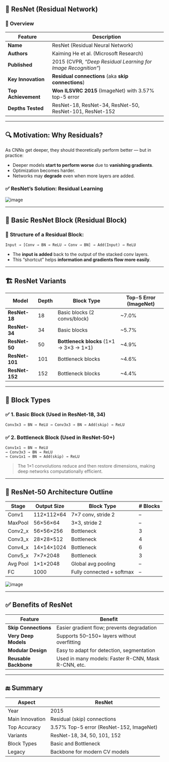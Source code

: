 ## 🧠 **ResNet (Residual Network)**

### 📌 **Overview**

| Feature            | Description                                           |
|--------------------|-------------------------------------------------------|
| **Name**           | ResNet (Residual Neural Network)                     |
| **Authors**        | Kaiming He et al. (Microsoft Research)               |
| **Published**      | 2015 (CVPR, *“Deep Residual Learning for Image Recognition”*) |
| **Key Innovation** | **Residual connections** (aka **skip connections**)   |
| **Top Achievement**| **Won ILSVRC 2015** (ImageNet) with 3.57% top-5 error |
| **Depths Tested**  | ResNet-18, ResNet-34, ResNet-50, ResNet-101, ResNet-152 |

---

## 🔍 **Motivation: Why Residuals?**

As CNNs get deeper, they should theoretically perform better — but in practice:
- Deeper models **start to perform worse** due to **vanishing gradients**.
- Optimization becomes harder.
- Networks may **degrade** even when more layers are added.

### ✅ **ResNet’s Solution: Residual Learning**

![image](https://github.com/user-attachments/assets/a37c366b-436c-422e-a38b-f3054bd9056a)

---

## 🧱 **Basic ResNet Block (Residual Block)**

### 🔧 **Structure of a Residual Block:**

```text
Input → [Conv → BN → ReLU → Conv → BN] → Add(Input) → ReLU
```

- The **input is added** back to the output of the stacked conv layers.
- This “shortcut” helps **information and gradients flow more easily**.

---

## 🏗️ **ResNet Variants**

| **Model**     | **Depth** | **Block Type**               | **Top-5 Error (ImageNet)** |
|---------------|-----------|------------------------------|-----------------------------|
| **ResNet-18** | 18        | Basic blocks (2 convs/block) | ~7.0%                       |
| **ResNet-34** | 34        | Basic blocks                 | ~5.7%                       |
| **ResNet-50** | 50        | **Bottleneck blocks** (1×1 → 3×3 → 1×1) | ~4.9%           |
| **ResNet-101**| 101       | Bottleneck blocks            | ~4.6%                       |
| **ResNet-152**| 152       | Bottleneck blocks            | ~4.4%                       |

---

## 📐 **Block Types**

### ✅ **1. Basic Block** (Used in ResNet-18, 34)
```text
Conv3x3 → BN → ReLU → Conv3x3 → BN → Add(skip) → ReLU
```

### ✅ **2. Bottleneck Block** (Used in ResNet-50+)
```text
Conv1x1 → BN → ReLU  
→ Conv3x3 → BN → ReLU  
→ Conv1x1 → BN → Add(skip) → ReLU
```

> The 1×1 convolutions reduce and then restore dimensions, making deep networks computationally efficient.

---

## 🧪 **ResNet-50 Architecture Outline**

| **Stage**     | **Output Size** | **Block Type**     | **# Blocks** |
|---------------|------------------|---------------------|--------------|
| Conv1         | 112×112×64       | 7×7 conv, stride 2   | –            |
| MaxPool       | 56×56×64         | 3×3, stride 2        | –            |
| Conv2_x       | 56×56×256        | Bottleneck           | 3            |
| Conv3_x       | 28×28×512        | Bottleneck           | 4            |
| Conv4_x       | 14×14×1024       | Bottleneck           | 6            |
| Conv5_x       | 7×7×2048         | Bottleneck           | 3            |
| Avg Pool      | 1×1×2048         | Global avg pooling   | –            |
| FC            | 1000             | Fully connected + softmax | –        |

![image](https://github.com/user-attachments/assets/a181c503-8be0-4afe-8a2f-01820af496f4)

---

## ✅ **Benefits of ResNet**

| Feature              | Benefit                                     |
|----------------------|---------------------------------------------|
| **Skip Connections** | Easier gradient flow; prevents degradation |
| **Very Deep Models** | Supports 50–150+ layers without overfitting|
| **Modular Design**   | Easy to adapt for detection, segmentation  |
| **Reusable Backbone**| Used in many models: Faster R-CNN, Mask R-CNN, etc. |

---

## 🔚 **Summary**

| **Aspect**         | **ResNet**                                |
|--------------------|--------------------------------------------|
| Year               | 2015                                       |
| Main Innovation    | Residual (skip) connections                |
| Top Accuracy       | 3.57% Top-5 error (ResNet-152, ImageNet)   |
| Variants           | ResNet-18, 34, 50, 101, 152                |
| Block Types        | Basic and Bottleneck                      |
| Legacy             | Backbone for modern CV models             |
